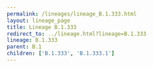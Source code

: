 ```yaml
---
permalink: /lineages/lineage_B.1.333.html
layout: lineage_page
title: Lineage B.1.333
redirect_to: ../lineage.html?lineage=B.1.333
lineage: B.1.333
parent: B.1
children: ['B.1.333', 'B.1.333.1']
---
```

